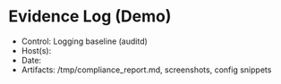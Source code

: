 # Evidence Log (Demo)
- Control: Logging baseline (auditd)
- Host(s): <name>
- Date: <yyyy-mm-dd>
- Artifacts: /tmp/compliance_report.md, screenshots, config snippets

